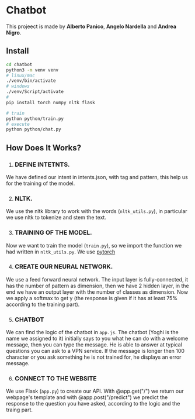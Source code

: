 # Chatbot
This projeect is made by **Alberto Panico**, **Angelo Nardella** and **Andrea Nigro**.  

## Install
```bash
cd chatbot
python3 -m venv venv
# linux/mac
./venv/bin/activate
# windows
./venv/Script/activate
# 
pip install torch numpy nltk flask

# train
python python/train.py
# execute
python python/chat.py

```

## How Does It Works?

1. ### DEFINE INTETNTS. 
We have defined our intent in intents.json, with tag and pattern, this help us for the training of the model.

2. ### NLTK.
We use the nltk library to work with the words (`nltk_utils.py`), in particular we use nltk to tokenize and stem the text.

3. ### TRAINING OF THE MODEL.
Now we want to train the model (`train.py`), so we import the function we had written in `nltk_utils.py`.
We use [pytorch](https://pytorch.org/)

4. ### CREATE OUR NEURAL NETWORK.
We use a feed forward neural network. The input layer is fully-connected, it has the number of pattern as dimension, then we have 2 hidden layer, in the end we have an output layer with the number of classes as dimension. Now we apply a softmax to get y (the response is given if it has at least 75% according to the training part).

5. ### CHATBOT
We can find the logic of the chatbot in `app.js`. The chatbot (Yoghi is the name we assigned to it) initially says to you what he can do with a welcome message, then you can type the message. He is able to answer at typical questions you can ask to a VPN service. If the message is longer then 100 character or you ask something he is not trained for, he displays an error message.

6. ### CONNECT TO THE WEBSITE
We use Flask (`app.py`) to create our API.
With @app.get("/") we return our webpage's template and with @app.post("/predict") we predict the response to the question you have asked, according to the logic and the traing part.

